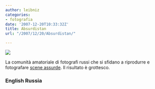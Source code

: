 ```yaml
---
author: leibniz
categories:
- fotografia
date: '2007-12-20T10:33:32Z'
title: Absurdistan
url: "/2007/12/20/Absurdistan/"

---
```

![](http://englishrussia.com/images/encounter_shock/6.jpg)

La comunità amatoriale di fotografi russi che si sfidano a riprodurre e fotografare [scene assurde](http://englishrussia.com/?p=1691). Il risultato è grottesco.


### English Russia
